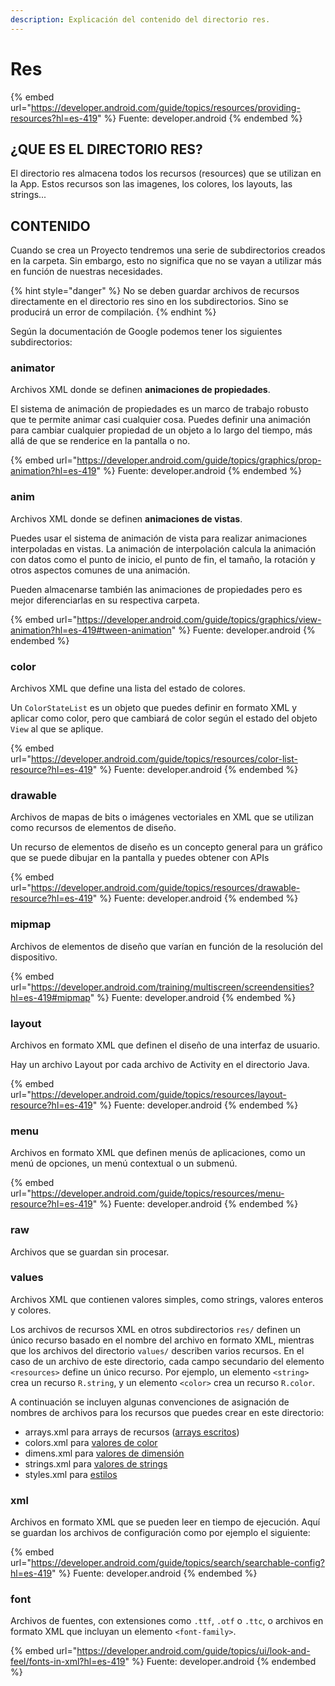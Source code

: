 ```yaml
---
description: Explicación del contenido del directorio res.
---
```


# Res

{% embed url="https://developer.android.com/guide/topics/resources/providing-resources?hl=es-419" %}
Fuente: developer.android
{% endembed %}

## ¿QUE ES EL DIRECTORIO RES?

El directorio res almacena todos los recursos (resources) que se utilizan en la App. Estos recursos son las imagenes, los colores, los layouts, las strings...

## CONTENIDO

Cuando se crea un Proyecto tendremos una serie de subdirectorios creados en la carpeta. Sin embargo, esto no significa que no se vayan a utilizar más en función de nuestras necesidades.

{% hint style="danger" %}
No se deben guardar archivos de recursos directamente en el directorio res sino en los subdirectorios. Sino se producirá un error de compilación.
{% endhint %}

Según la documentación de Google podemos tener los siguientes subdirectorios:

### animator

Archivos XML donde se definen **animaciones de propiedades**.

El sistema de animación de propiedades es un marco de trabajo robusto que te permite animar casi cualquier cosa. Puedes definir una animación para cambiar cualquier propiedad de un objeto a lo largo del tiempo, más allá de que se renderice en la pantalla o no.

{% embed url="https://developer.android.com/guide/topics/graphics/prop-animation?hl=es-419" %}
Fuente: developer.android
{% endembed %}

### anim

Archivos XML donde se definen **animaciones de vistas**.

Puedes usar el sistema de animación de vista para realizar animaciones interpoladas en vistas. La animación de interpolación calcula la animación con datos como el punto de inicio, el punto de fin, el tamaño, la rotación y otros aspectos comunes de una animación.

Pueden almacenarse también las animaciones de propiedades pero es mejor diferenciarlas en su respectiva carpeta.

{% embed url="https://developer.android.com/guide/topics/graphics/view-animation?hl=es-419#tween-animation" %}
Fuente: developer.android
{% endembed %}

### color

Archivos XML que define una lista del estado de colores.&#x20;

Un `ColorStateList` es un objeto que puedes definir en formato XML y aplicar como color, pero que cambiará de color según el estado del objeto `View` al que se aplique.

{% embed url="https://developer.android.com/guide/topics/resources/color-list-resource?hl=es-419" %}
Fuente: developer.android
{% endembed %}

### drawable

Archivos de mapas de bits o imágenes vectoriales en XML que se utilizan como recursos de elementos de diseño.

Un recurso de elementos de diseño es un concepto general para un gráfico que se puede dibujar en la pantalla y puedes obtener con APIs

{% embed url="https://developer.android.com/guide/topics/resources/drawable-resource?hl=es-419" %}
Fuente: developer.android
{% endembed %}

### mipmap

Archivos de elementos de diseño que varían en función de la resolución del dispositivo.&#x20;

{% embed url="https://developer.android.com/training/multiscreen/screendensities?hl=es-419#mipmap" %}
Fuente: developer.android
{% endembed %}

### layout

Archivos en formato XML que definen el diseño de una interfaz de usuario.

Hay un archivo Layout por cada archivo de Activity en el directorio Java.&#x20;

{% embed url="https://developer.android.com/guide/topics/resources/layout-resource?hl=es-419" %}
Fuente: developer.android
{% endembed %}

### menu

Archivos en formato XML que definen menús de aplicaciones, como un menú de opciones, un menú contextual o un submenú.

{% embed url="https://developer.android.com/guide/topics/resources/menu-resource?hl=es-419" %}
Fuente: developer.android
{% endembed %}

### raw

Archivos que se guardan sin procesar.

### values

Archivos XML que contienen valores simples, como strings, valores enteros y colores.

Los archivos de recursos XML en otros subdirectorios `res/` definen un único recurso basado en el nombre del archivo en formato XML, mientras que los archivos del directorio `values/` describen varios recursos. En el caso de un archivo de este directorio, cada campo secundario del elemento `<resources>` define un único recurso. Por ejemplo, un elemento `<string>` crea un recurso `R.string`, y un elemento `<color>` crea un recurso `R.color`.

A continuación se incluyen algunas convenciones de asignación de nombres de archivos para los recursos que puedes crear en este directorio:

* arrays.xml para arrays de recursos ([arrays escritos](https://developer.android.com/guide/topics/resources/more-resources?hl=es-419#TypedArray))
* colors.xml para [valores de color](https://developer.android.com/guide/topics/resources/more-resources?hl=es-419#Color)
* dimens.xml para [valores de dimensión](https://developer.android.com/guide/topics/resources/more-resources?hl=es-419#Dimension)
* strings.xml para [valores de strings](https://developer.android.com/guide/topics/resources/string-resource?hl=es-419)
* styles.xml para [estilos](https://developer.android.com/guide/topics/resources/style-resource?hl=es-419)

### xml

Archivos en formato XML que se pueden leer en tiempo de ejecución. Aquí se guardan los archivos de configuración como por ejemplo el siguiente:

{% embed url="https://developer.android.com/guide/topics/search/searchable-config?hl=es-419" %}
Fuente: developer.android
{% endembed %}

### font

Archivos de fuentes, con extensiones como `.ttf`, `.otf` o `.ttc`, o archivos en formato XML que incluyan un elemento `<font-family>`.

{% embed url="https://developer.android.com/guide/topics/ui/look-and-feel/fonts-in-xml?hl=es-419" %}
Fuente: developer.android
{% endembed %}

